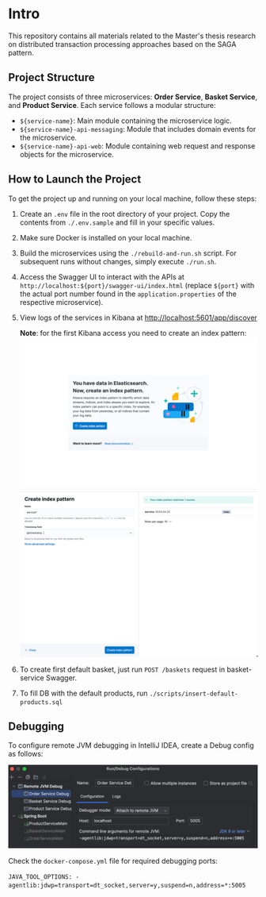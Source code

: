 # Intro
This repository contains all materials related to the Master's thesis research on distributed transaction processing approaches based on the SAGA pattern.

## Project Structure

The project consists of three microservices: **Order Service**, **Basket Service**, and **Product Service**. Each service follows a modular structure:

- `${service-name}`: Main module containing the microservice logic.
- `${service-name}-api-messaging`: Module that includes domain events for the microservice.
- `${service-name}-api-web`: Module containing web request and response objects for the microservice.

## How to Launch the Project

To get the project up and running on your local machine, follow these steps:

1. Create an `.env` file in the root directory of your project. Copy the contents from `./.env.sample` and fill in your specific values.
2. Make sure Docker is installed on your local machine.
3. Build the microservices using the `./rebuild-and-run.sh` script. For subsequent runs without changes, simply execute `./run.sh`.
4. Access the Swagger UI to interact with the APIs at `http://localhost:${port}/swagger-ui/index.html` (replace `${port}` with the actual port number found in the `application.properties` of the respective microservice).
5. View logs of the services in Kibana at <http://localhost:5601/app/discover>

    **Note**: for the first Kibana access you need to create an index pattern:
    ![Create index pattern modal](images/create-index-pattern-modal.png)
    ![Create index pattern config](images/create-index-pattern-config.png)
6. To create first default basket, just run `POST /baskets` request in basket-service Swagger.
7. To fill DB with the default products, run `./scripts/insert-default-products.sql`

## Debugging

To configure remote JVM debugging in IntelliJ IDEA, create a Debug config as follows:

![Remote JVM Debug Configuration](images/remote-jvm-debug-config.png)

Check the `docker-compose.yml` file for required debugging ports:

`JAVA_TOOL_OPTIONS: -agentlib:jdwp=transport=dt_socket,server=y,suspend=n,address=*:5005`
